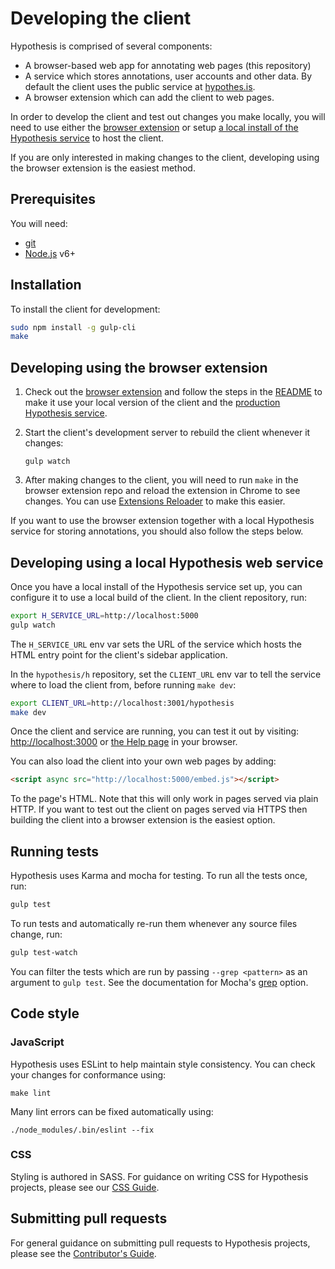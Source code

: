 # Developing the client

Hypothesis is comprised of several components:

 - A browser-based web app for annotating web pages (this repository)
 - A service which stores annotations, user accounts and other data. By default
   the client uses the public service at [hypothes.is](https://hypothes.is).
 - A browser extension which can add the client to web pages.

In order to develop the client and test out changes you make locally, you will
need to use either the [browser
extension](https://github.com/hypothesis/browser-extension) or setup [a local
install of the Hypothesis
service](http://h.readthedocs.io/en/latest/developing/) to host the client.

If you are only interested in making changes to the client, developing using
the browser extension is the easiest method.

## Prerequisites

You will need:

* [git](https://git-scm.com/)
* [Node.js](https://nodejs.org/en/) v6+

## Installation

To install the client for development:

```sh
sudo npm install -g gulp-cli
make
```

## Developing using the browser extension

1. Check out the [browser
   extension](https://github.com/hypothesis/browser-extension) and follow the
   steps in the
   [README](https://github.com/hypothesis/browser-extension/blob/master/README.md)
   to make it use your local version of the client and the [production
   Hypothesis
   service](https://github.com/hypothesis/browser-extension/blob/master/docs/building.md).
1. Start the client's development server to rebuild the client whenever it
   changes:

    ```
    gulp watch
    ```

1. After making changes to the client, you will need to run `make` in the
   browser extension repo and reload the extension in Chrome to see changes.
   You can use [Extensions
   Reloader](https://chrome.google.com/webstore/detail/extensions-reloader/fimgfedafeadlieiabdeeaodndnlbhid?hl=en)
   to make this easier.

If you want to use the browser extension together with a local Hypothesis
service for storing annotations, you should also follow the steps below.

## Developing using a local Hypothesis web service

Once you have a local install of the Hypothesis service set up, you can
configure it to use a local build of the client. In the client repository, run:

```sh
export H_SERVICE_URL=http://localhost:5000
gulp watch
```

The `H_SERVICE_URL` env var sets the URL of the service which hosts the HTML
entry point for the client's sidebar application.

In the `hypothesis/h` repository, set the `CLIENT_URL` env var to tell the
service where to load the client from, before running `make dev`:

```sh
export CLIENT_URL=http://localhost:3001/hypothesis
make dev
```

Once the client and service are running, you can test it out by visiting:
[http://localhost:3000](http://localhost:3000) or [the Help
page](http://localhost:5000/docs/help) in your browser.

You can also load the client into your own web pages by adding:

```html
<script async src="http://localhost:5000/embed.js"></script>
```

To the page's HTML. Note that this will only work in pages served via plain
HTTP.  If you want to test out the client on pages served via HTTPS then building
the client into a browser extension is the easiest option.

## Running tests

Hypothesis uses Karma and mocha for testing. To run all the tests once, run:

```sh
gulp test
```

To run tests and automatically re-run them whenever any source files change, run:

```sh
gulp test-watch
```

You can filter the tests which are run by passing `--grep <pattern>` as an
argument to `gulp test`. See the documentation for Mocha's
[grep](https://mochajs.org/#g---grep-pattern) option.


## Code style

### JavaScript

Hypothesis uses ESLint to help maintain style consistency. You can check your
changes for conformance using:

```
make lint
```

Many lint errors can be fixed automatically using:

```
./node_modules/.bin/eslint --fix
```

### CSS

Styling is authored in SASS. For guidance on writing CSS for Hypothesis
projects, please see our [CSS
Guide](https://github.com/hypothesis/frontend-toolkit/blob/master/docs/css-style-guide.md).

## Submitting pull requests

For general guidance on submitting pull requests to Hypothesis projects, please
see the [Contributor's Guide](https://h.readthedocs.io/en/latest/developing/).
